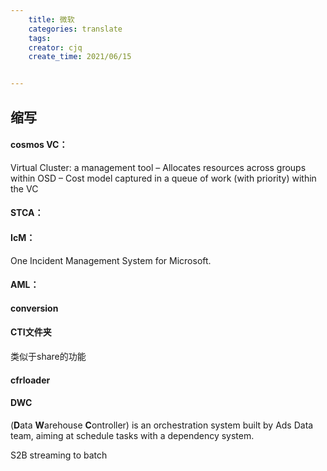 ```yaml
---
    title: 微软
    categories: translate
    tags:
    creator: cjq
    create_time: 2021/06/15


---
```




## 缩写

#### cosmos VC：

Virtual Cluster: a management tool
 – Allocates resources across groups within OSD
 – Cost model captured in a queue of work (with priority) within the VC 

#### STCA：



#### IcM：

One Incident Management System for Microsoft.



#### AML：





#### conversion



#### CTI文件夹

类似于share的功能



#### cfrloader



#### DWC

 (**D**ata **W**arehouse **C**ontroller) is an orchestration system built by Ads Data team, aiming at schedule tasks with a dependency system.

S2B streaming to batch



